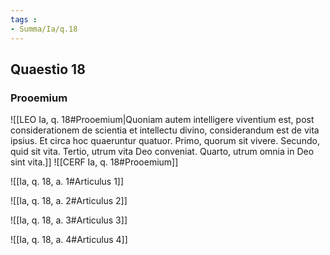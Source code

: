 ```yaml
---
tags : 
- Summa/Ia/q.18
---
```


## Quaestio 18

### Prooemium

![[LEO Ia, q. 18#Prooemium|Quoniam autem intelligere viventium est, post considerationem de scientia et intellectu divino, considerandum est de vita ipsius. Et circa hoc quaeruntur quatuor. Primo, quorum sit vivere. Secundo, quid sit vita. Tertio, utrum vita Deo conveniat. Quarto, utrum omnia in Deo sint vita.]]
![[CERF Ia, q. 18#Prooemium]]

![[Ia, q. 18, a. 1#Articulus 1]]

![[Ia, q. 18, a. 2#Articulus 2]]

![[Ia, q. 18, a. 3#Articulus 3]]

![[Ia, q. 18, a. 4#Articulus 4]]

